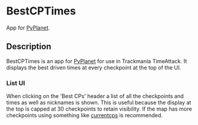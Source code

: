 # BestCPTimes
App for [PyPlanet](https://pypla.net).
## Description
BestCPTimes is an app for [PyPlanet](https://pypla.net) for use in Trackmania TimeAttack. It displays the best driven times at every checkpoint at the top of the UI.
### List UI
When clicking on the 'Best CPs' header a list of all the checkpoints and times as well as nicknames is shown. This is useful because the display at the top is capped at 30 checkpoints to retain visibility. If the map has more checkpoints using something like [currentcps](https://github.com/teemann/currentcps) is recommended.